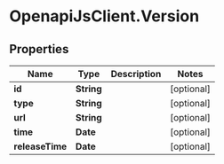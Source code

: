 # OpenapiJsClient.Version

## Properties

Name | Type | Description | Notes
------------ | ------------- | ------------- | -------------
**id** | **String** |  | [optional] 
**type** | **String** |  | [optional] 
**url** | **String** |  | [optional] 
**time** | **Date** |  | [optional] 
**releaseTime** | **Date** |  | [optional] 


